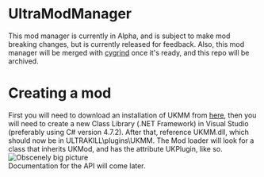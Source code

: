# UltraModManager
This mod manager is currently in Alpha, and is subject to make mod breaking changes, but is currently released for feedback. Also, this mod manager will be merged with [cygrind](https://github.com/cygrind) once it's ready, and this repo will be archived.
# Creating a mod
First you will need to download an installation of UKMM from [here](https://youtu.be/meNiXcbPh_s), then you will need to create a new Class Library (.NET Framework) in Visual Studio (preferably using C# version 4.7.2). After that, reference UKMM.dll, which should now be in ULTRAKILL\plugins\UKMM\. The Mod loader will look for a class that inherits UKMod, and has the attribute UKPlugin, like so.
![Obscenely big picture](https://user-images.githubusercontent.com/58375877/183227327-4396fe56-3004-45ba-9b4d-fbc28556784f.png) <br>
Documentation for the API will come later.
